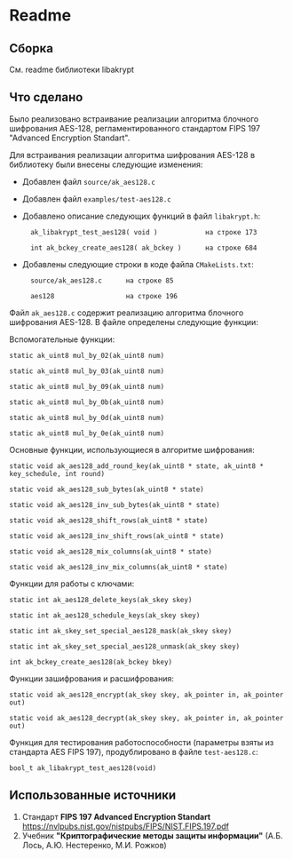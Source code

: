 # Readme #
## Сборка ##
См. readme библиотеки libakrypt
## Что сделано ##
Было реализовано встраивание реализации алгоритма блочного шифрования AES-128, регламентированного стандартом FIPS 197 "Advanced Encryption Standart".

Для встраивания реализации алгоритма шифрования AES-128 в библиотеку были внесены следующие изменения:

* Добавлен файл `source/ak_aes128.c`
* Добавлен файл `examples/test-aes128.c`
* Добавлено описание следующих функций в файл `libakrypt.h`:

        ak_libakrypt_test_aes128( void )            на строке 173
        
        int ak_bckey_create_aes128( ak_bckey )      на строке 684
    
* Добавлены следующие строки в коде файла `CMakeLists.txt`:

        source/ak_aes128.c      на строке 85
        
        aes128                  на строке 196

Файл `ak_aes128.c` содержит реализацию алгоритма блочного шифрования AES-128. В файле определены следующие функции:

Вспомогательные функции:

    static ak_uint8 mul_by_02(ak_uint8 num)
    
    static ak_uint8 mul_by_03(ak_uint8 num)
    
    static ak_uint8 mul_by_09(ak_uint8 num)
    
    static ak_uint8 mul_by_0b(ak_uint8 num)
    
    static ak_uint8 mul_by_0d(ak_uint8 num)
    
    static ak_uint8 mul_by_0e(ak_uint8 num)
    
Основные функции, использующиеся в алгоритме шифрования:

    static void ak_aes128_add_round_key(ak_uint8 * state, ak_uint8 * key_schedule, int round)
    
    static void ak_aes128_sub_bytes(ak_uint8 * state)
    
    static void ak_aes128_inv_sub_bytes(ak_uint8 * state)
    
    static void ak_aes128_shift_rows(ak_uint8 * state)
    
    static void ak_aes128_inv_shift_rows(ak_uint8 * state)
    
    static void ak_aes128_mix_columns(ak_uint8 * state)
    
    static void ak_aes128_inv_mix_columns(ak_uint8 * state)
    
Функции для работы с ключами:

    static int ak_aes128_delete_keys(ak_skey skey)
    
    static int ak_aes128_schedule_keys(ak_skey skey)
    
    static int ak_skey_set_special_aes128_mask(ak_skey skey)
    
    static int ak_skey_set_special_aes128_unmask(ak_skey skey)
    
    int ak_bckey_create_aes128(ak_bckey bkey)
    
Функции зашифрования и расшифрования:

    static void ak_aes128_encrypt(ak_skey skey, ak_pointer in, ak_pointer out)
    
    static void ak_aes128_decrypt(ak_skey skey, ak_pointer in, ak_pointer out)
    
Функция для тестирования работоспособности (параметры взяты из стандарта AES FIPS 197), продублировано в файле `test-aes128.c`:

    bool_t ak_libakrypt_test_aes128(void)

## Использованные источники ##
1. Стандарт **FIPS 197 Advanced Encryption Standart** https://nvlpubs.nist.gov/nistpubs/FIPS/NIST.FIPS.197.pdf
2. Учебник **"Криптографические методы защиты информации"** (А.Б. Лось, А.Ю. Нестеренко, М.И. Рожков)

